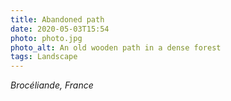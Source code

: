 ```yaml
---
title: Abandoned path
date: 2020-05-03T15:54
photo: photo.jpg
photo_alt: An old wooden path in a dense forest
tags: Landscape
---
```


*Brocéliande, France*

